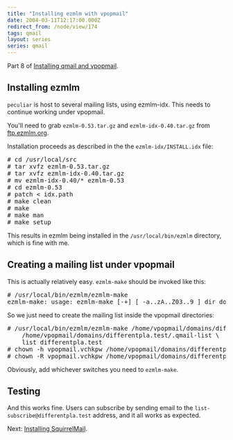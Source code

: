 ```yaml
---
title: "Installing ezmlm with vpopmail"
date: 2004-03-11T12:17:00.000Z
redirect_from: /node/view/174
tags: qmail
layout: series
series: qmail
---
```

Part 8 of [Installing qmail and vpopmail](/node/view/165).

## Installing ezmlm

`peculiar` is host to several mailing lists, using ezmlm-idx. This needs to continue working under vpopmail.

You'll need to grab `ezmlm-0.53.tar.gz` and `ezmlm-idx-0.40.tar.gz` from [ftp.ezmlm.org](ftp://ftp.ezmlm.org/pub/patches/).

Installation proceeds as described in the the `ezmlm-idx/INSTALL.idx` file:

<pre># cd /usr/local/src
# tar xvfz ezmlm-0.53.tar.gz
# tar xvfz ezmlm-idx-0.40.tar.gz
# mv ezmlm-idx-0.40/* ezmlm-0.53
# cd ezmlm-0.53
# patch < idx.path
# make clean
# make
# make man
# make setup</pre>

This results in ezmlm being installed in the `/usr/local/bin/ezmlm` directory, which is fine with me.
## Creating a mailing list under vpopmail

This is actually relatively easy. `ezmlm-make` should be invoked like this:

<pre># /usr/local/bin/ezmlm/ezmlm-make
ezmlm-make: usage: ezmlm-make [-+] [ -a..zA..Z03..9 ] dir dot local host</pre>

So we just need to create the mailing list inside the vpopmail directories:

<pre># /usr/local/bin/ezmlm/ezmlm-make /home/vpopmail/domains/differentpla.test/list \
    /home/vpopmail/domains/differentpla.test/.qmail-list \
    list differentpla.test
# chown -h vpopmail.vchkpw /home/vpopmail/domains/differentpla.test/.qmail-list*
# chown -R vpopmail.vchkpw /home/vpopmail/domains/differentpla.test/list</pre>

Obviously, add whichever switches you need to `ezmlm-make`.

## Testing

And this works fine. Users can subscribe by sending email to the `list-subscribe@differentpla.test` address, and it all works as expected.

Next: [Installing SquirrelMail](/node/view/175).
